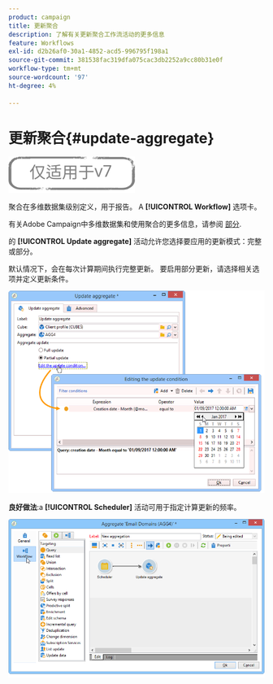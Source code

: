 ```yaml
---
product: campaign
title: 更新聚合
description: 了解有关更新聚合工作流活动的更多信息
feature: Workflows
exl-id: d2b26af0-30a1-4852-acd5-996795f198a1
source-git-commit: 381538fac319dfa075cac3db2252a9cc80b31e0f
workflow-type: tm+mt
source-wordcount: '97'
ht-degree: 4%

---
```


# 更新聚合{#update-aggregate}

![](../../assets/v7-only.svg)

聚合在多维数据集级别定义，用于报告。 A **[!UICONTROL Workflow]** 选项卡。

有关Adobe Campaign中多维数据集和使用聚合的更多信息，请参阅 [部分](../../reporting/using/concepts-and-methodology.md#calculating-and-using-aggregates).

的 **[!UICONTROL Update aggregate]** 活动允许您选择要应用的更新模式：完整或部分。

默认情况下，会在每次计算期间执行完整更新。 要启用部分更新，请选择相关选项并定义更新条件。

![](assets/s_advuser_cube_agregate_05.png)

**良好做法**:a **[!UICONTROL Scheduler]** 活动可用于指定计算更新的频率。

![](assets/s_advuser_cube_agregate_04.png)

